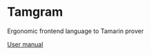 # Tamgram

Ergonomic frontend language to Tamarin prover

[User manual](https://darrenldl.github.io/tamgram/)
